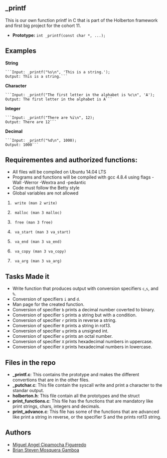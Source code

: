 ## _printf
This is our own function printf in C that is part of the Holberton framework and first big project for the cohort 11.
*  **Prototype:**  ```int _printf(const char *, ...);```
## Examples
**String**

    ```Input: _printf("%s\n", 'This is a string.');
    Output: This is a string.```

**Character**

    ```Input: _printf("The first letter in the alphabet is %c\n", 'A');
    Output: The first letter in the alphabet is A```

**Integer**

    ```Input: _printf("There are %i\n", 12);
    Output: There are 12```

**Decimal**

    ```Input: _printf("%d\n", 1000);
    Output: 1000```

## Requirementes and authorized functions:

* All files will be compiled on Ubuntu 14.04 LTS
* Programs and functions will be compiled with gcc 4.8.4 using flags -Wall -Werror -Wextra and -pedantic
* Code must follow the Betty style
* Global variables are not allowed
1.      write (man 2 write)
2.      malloc (man 3 malloc)
3.      free (man 3 free)
4.      va_start (man 3 va_start)
5.      va_end (man 3 va_end)
6.      va_copy (man 3 va_copy)
7.      va_arg (man 3 va_arg)

## Tasks Made it
+ Write function that produces output with conversion specifiers ```c```,```s```, and ```%```.
+ Conversion of specifiers ```i``` and ```d```.
+ Man page for the created function.
+ Conversion of specifier ```b``` prints a decimal number coverted to binary. 
+ Conversion of specifier ```S``` prints a string but with a condition.
+ Conversion of specifier ```r``` prints in reverse a string.
+ Conversion of specifier ```R``` prints a string in rot13.
+ Conversion of specifier ```u``` prints a unsigned int.
+ Conversion of specifier ```o``` prints an octal number.
+ Conversion of specifier ```X``` prints hexadecimal numbers in uppercase.
+ Conversion of specifier ```X``` prints hexadecimal numbers in lowercase.
## Files in the repo
* **_printf.c**: This contains the prototype and makes the different convertions that are in the other files.
* **_putchar.c**: This file contain the syscall write and print a character to the standar output.
* **holberton.h**: This file contain all the prototypes and the struct
* **print_functions.c**: This file has the functions that are mandatory like print strings, chars, integers and decimals.
* **print_advance.c**: This file has some of the functions that are advanced like print a string in reverse, or the specifier S and the prints rot13 string.

## Authors

* [Miguel Angel Cipamocha Figueredo](https://github.com/MiguelCF06)
* [Brian Steven Mosquera Gamboa](https://github.com/SimpleSteven)

